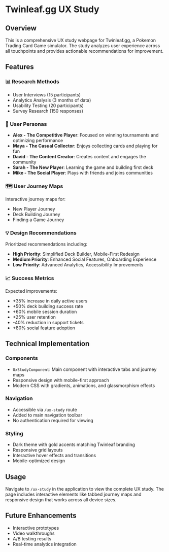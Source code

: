 # Twinleaf.gg UX Study

## Overview
This is a comprehensive UX study webpage for Twinleaf.gg, a Pokemon Trading Card Game simulator. The study analyzes user experience across all touchpoints and provides actionable recommendations for improvement.

## Features

### 📊 Research Methods
- User Interviews (15 participants)
- Analytics Analysis (3 months of data)
- Usability Testing (20 participants)
- Survey Research (150 responses)

### 👥 User Personas
- **Alex - The Competitive Player**: Focused on winning tournaments and optimizing performance
- **Maya - The Casual Collector**: Enjoys collecting cards and playing for fun
- **David - The Content Creator**: Creates content and engages the community
- **Sarah - The New Player**: Learning the game and building first deck
- **Mike - The Social Player**: Plays with friends and joins communities

### 🗺️ User Journey Maps
Interactive journey maps for:
- New Player Journey
- Deck Building Journey
- Finding a Game Journey

### 💡 Design Recommendations
Prioritized recommendations including:
- **High Priority**: Simplified Deck Builder, Mobile-First Redesign
- **Medium Priority**: Enhanced Social Features, Onboarding Experience
- **Low Priority**: Advanced Analytics, Accessibility Improvements

### 📈 Success Metrics
Expected improvements:
- +35% increase in daily active users
- +50% deck building success rate
- +60% mobile session duration
- +25% user retention
- -40% reduction in support tickets
- +80% social feature adoption

## Technical Implementation

### Components
- `UxStudyComponent`: Main component with interactive tabs and journey maps
- Responsive design with mobile-first approach
- Modern CSS with gradients, animations, and glassmorphism effects

### Navigation
- Accessible via `/ux-study` route
- Added to main navigation toolbar
- No authentication required for viewing

### Styling
- Dark theme with gold accents matching Twinleaf branding
- Responsive grid layouts
- Interactive hover effects and transitions
- Mobile-optimized design

## Usage
Navigate to `/ux-study` in the application to view the complete UX study. The page includes interactive elements like tabbed journey maps and responsive design that works across all device sizes.

## Future Enhancements
- Interactive prototypes
- Video walkthroughs
- A/B testing results
- Real-time analytics integration






